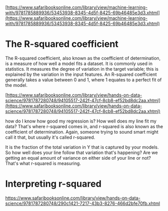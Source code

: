 [https://www.safaribooksonline.com/library/view/machine-learning-with/9781785889936/53453938-8345-4d5f-8425-69b46485e3d3.xhtml](https://www.safaribooksonline.com/library/view/machine-learning-with/9781785889936/53453938-8345-4d5f-8425-69b46485e3d3.xhtml)

# The R-squared coefficient

The R-squared coefficient, also known as the coefficient of determination, is a measure of how well a model fits a dataset. It is commonly used in statistics. It measures the degree of variation in the target variable; this is explained by the variation in the input features. An R-squared coefficient generally takes a value between 0 and 1, where 1 equates to a perfect fit of the model.

[https://www.safaribooksonline.com/library/view/hands-on-data-science/9781787280748/94105517-242f-47cf-8cb8-ef52bd8dc2aa.xhtml](https://www.safaribooksonline.com/library/view/hands-on-data-science/9781787280748/94105517-242f-47cf-8cb8-ef52bd8dc2aa.xhtml)

how do I know how good my regression is? How well does my line fit my data? That's where r-squared comes in, and r-squared is also known as the coefficient of determination. Again, someone trying to sound smart might call it that, but usually it's called r-squared.

It is the fraction of the total variation in Y that is captured by your models. So how well does your line follow that variation that's happening? Are we getting an equal amount of variance on either side of your line or not? That's what r-squared is measuring.

# Interpreting r-squared

https://www.safaribooksonline.com/library/view/hands-on-data-science/9781787280748/290c1421-7217-43b3-8276-466d2bfe70fb.xhtml



